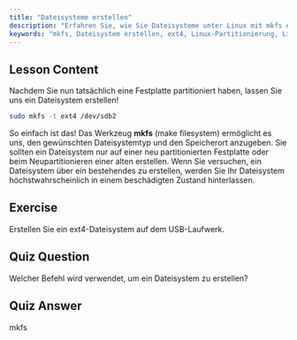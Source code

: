 ```yaml
---
title: "Dateisysteme erstellen"
description: "Erfahren Sie, wie Sie Dateisysteme unter Linux mit mkfs erstellen. Dieser anfängerfreundliche Leitfaden behandelt ext4 und die Festplattenpartitionierung. Beginnen Sie Ihre Linux-Reise!"
keywords: "mkfs, Dateisystem erstellen, ext4, Linux-Partitionierung, Linux-Tutorial, Linux für Anfänger, Festplattenverwaltung, Linux-Leitfaden"
---
```


## Lesson Content

Nachdem Sie nun tatsächlich eine Festplatte partitioniert haben, lassen Sie uns ein Dateisystem erstellen!

```bash
sudo mkfs -t ext4 /dev/sdb2
```

So einfach ist das! Das Werkzeug **mkfs** (make filesystem) ermöglicht es uns, den gewünschten Dateisystemtyp und den Speicherort anzugeben. Sie sollten ein Dateisystem nur auf einer neu partitionierten Festplatte oder beim Neupartitionieren einer alten erstellen. Wenn Sie versuchen, ein Dateisystem über ein bestehendes zu erstellen, werden Sie Ihr Dateisystem höchstwahrscheinlich in einem beschädigten Zustand hinterlassen.

## Exercise

Erstellen Sie ein ext4-Dateisystem auf dem USB-Laufwerk.

## Quiz Question

Welcher Befehl wird verwendet, um ein Dateisystem zu erstellen?

## Quiz Answer

mkfs
